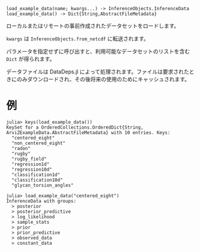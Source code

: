 ```
load_example_data(name; kwargs...) -> InferenceObjects.InferenceData
load_example_data() -> Dict{String,AbstractFileMetadata}
```

ローカルまたはリモートの事前作成されたデータセットをロードします。

`kwargs` は `InferenceObjects.from_netcdf` に転送されます。

パラメータを指定せずに呼び出すと、利用可能なデータセットのリストを含む `Dict` が得られます。

データファイルは DataDeps.jl によって処理されます。ファイルは要求されたときにのみダウンロードされ、その後将来の使用のためにキャッシュされます。

# 例

```jldoctest
julia> keys(load_example_data())
KeySet for a OrderedCollections.OrderedDict{String, ArviZExampleData.AbstractFileMetadata} with 10 entries. Keys:
  "centered_eight"
  "non_centered_eight"
  "radon"
  "rugby"
  "rugby_field"
  "regression1d"
  "regression10d"
  "classification1d"
  "classification10d"
  "glycan_torsion_angles"

julia> load_example_data("centered_eight")
InferenceData with groups:
  > posterior
  > posterior_predictive
  > log_likelihood
  > sample_stats
  > prior
  > prior_predictive
  > observed_data
  > constant_data
```
